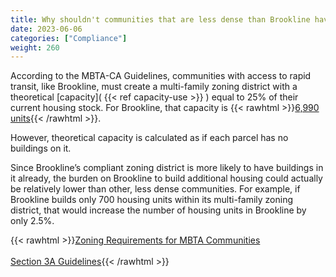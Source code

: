 ```yaml
---
title: Why shouldn't communities that are less dense than Brookline have to take a bigger share of the burden?
date: 2023-06-06
categories: ["Compliance"]
weight: 260
---
```

According to the MBTA-CA Guidelines, communities with access to rapid transit, like Brookline, must create a multi-family zoning district with a theoretical [capacity]( {{< ref capacity-use >}} ) equal to 25% of their current housing stock. For Brookline, that capacity is {{< rawhtml >}}<a href="https://www.mass.gov/info-details/section-3a-guidelines#appendix-1:-mbta-community-categories-and-requirements-" target="_new">6,990 units</a>{{< /rawhtml >}}. 

However, theoretical capacity is calculated as if each parcel has no buildings on it. 

Since Brookline’s compliant zoning district is more likely to have buildings in it already, the burden on Brookline to build additional housing could actually be relatively lower than other, less dense communities. For example, if Brookline builds only 700 housing units within its multi-family zoning district, that would increase the number of housing units in Brookline by only 2.5%.

{{< rawhtml >}}<a href="https://www.mass.gov/info-details/multi-family-zoning-requirement-for-mbta-communities" target="_new">Zoning Requirements for MBTA Communities</a><br><br>
<a href="https://www.mass.gov/info-details/section-3a-guidelines" target="_new">Section 3A Guidelines</a>{{< /rawhtml >}}

